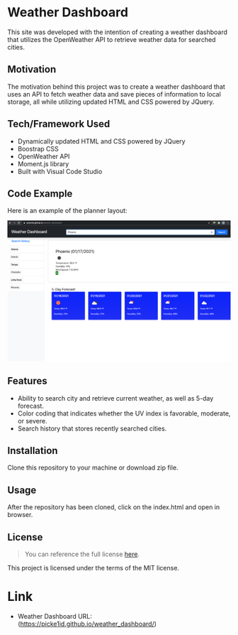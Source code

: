 # Weather Dashboard
This site was developed with the intention of creating a weather dashboard that utilizes the OpenWeather API to retrieve weather data for searched cities.

## Motivation
The motivation behind this project was to create a weather dashboard that uses an API to fetch weather data and save pieces of information to local storage, all while utilizing updated HTML and CSS powered by JQuery.

## Tech/Framework Used
* Dynamically updated HTML and CSS powered by JQuery
* Boostrap CSS
* OpenWeather API
* Moment.js library
* Built with Visual Code Studio

## Code Example
Here is an example of the planner layout:

![Weather Demo](./Images/weatherDemo.png)

## Features
* Ability to search city and retrieve current weather, as well as 5-day forecast.
* Color coding that indicates whether the UV index is favorable, moderate, or severe.
* Search history that stores recently searched cities.

## Installation
Clone this repository to your machine or download zip file.

## Usage
After the repository has been cloned, click on the index.html and open in browser. 

## License 
> You can reference the full license [here](https://github.com/Picke1id/weather_dashboard/blob/main/LICENSE).

This project is licensed under the terms of the MIT license.

# Link
* Weather Dashboard URL: (https://picke1id.github.io/weather_dashboard/)
